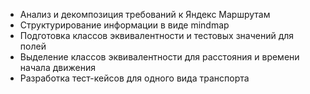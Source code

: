 - Анализ и декомпозиция требований к Яндекс Маршрутам
- Структурирование информации в виде mindmap
- Подготовка классов эквивалентности и тестовых значений для полей
- Выделение классов эквивалентности для расстояния и времени начала движения
- Разработка тест-кейсов для одного вида транспорта
